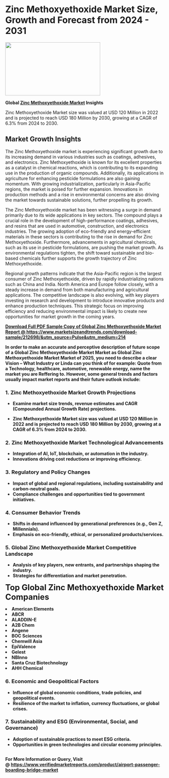 <H1>Zinc Methoxyethoxide Market Size, Growth and Forecast from 2024 - 2031</H1><img class="aligncenter size-medium wp-image-584254" src="https://thirdeyenews.in/wp-content/uploads/2024/09/Global-Market-Research-300x168.jpeg" alt="" width="300" height="168" /><p><strong>Global&nbsp;<a href="https://www.marketsizeandtrends.com/download-sample/212698/&amp;utm_source=Pulse&amp;utm_medium=214">Zinc Methoxyethoxide Market</a> Insights</strong></p><p>Zinc Methoxyethoxide Market size was valued at USD 120 Million in 2022 and is projected to reach USD 180 Million by 2030, growing at a CAGR of 6.3% from 2024 to 2030.</p><p><h2>Market Growth Insights</h2> <p>The Zinc Methoxyethoxide market is experiencing significant growth due to its increasing demand in various industries such as coatings, adhesives, and electronics. Zinc Methoxyethoxide is known for its excellent properties as a catalyst in chemical reactions, which is contributing to its expanding use in the production of organic compounds. Additionally, its applications in agriculture for enhancing pesticide formulations are also gaining momentum. With growing industrialization, particularly in Asia-Pacific regions, the market is poised for further expansion. Innovations in production methods and a rise in environmental concerns are also driving the market towards sustainable solutions, further propelling its growth.</p> <p><strong><a href="#"></a></strong></p> <p>The Zinc Methoxyethoxide market has been witnessing a surge in demand primarily due to its wide applications in key sectors. The compound plays a crucial role in the development of high-performance coatings, adhesives, and resins that are used in automotive, construction, and electronics industries. The growing adoption of eco-friendly and energy-efficient materials in these sectors is contributing to the rise in demand for Zinc Methoxyethoxide. Furthermore, advancements in agricultural chemicals, such as its use in pesticide formulations, are pushing the market growth. As environmental regulations tighten, the shift toward sustainable and bio-based chemicals further supports the growth trajectory of Zinc Methoxyethoxide.</p> <p>Regional growth patterns indicate that the Asia-Pacific region is the largest consumer of Zinc Methoxyethoxide, driven by rapidly industrializing nations such as China and India. North America and Europe follow closely, with a steady increase in demand from both manufacturing and agricultural applications. The competitive landscape is also evolving, with key players investing in research and development to introduce innovative products and enhance production techniques. This strategic focus on improving efficiency and reducing environmental impact is likely to create new opportunities for market growth in the coming years.</p> <p><strong><a href="#"></p><p><span class=""><strong>Download Full PDF Sample Copy of Global Zinc Methoxyethoxide Market Report</strong> @ <a href="https://www.marketsizeandtrends.com/download-sample/212698/&amp;utm_source=Pulse&amp;utm_medium=214" target="_blank">https://www.marketsizeandtrends.com/download-sample/212698/&amp;utm_source=Pulse&amp;utm_medium=214</a></span></p><p>In order to make an accurate and perceptive description of future scope of a Global&nbsp;Zinc Methoxyethoxide Market Market as Global&nbsp;Zinc Methoxyethoxide Market Market of 2025, you need to describe a clear Vision &ndash; What Industry or Linda can you think of for example: Quote from a Technology, healthcare, automotive, renewable energy, name the market you are Reffering to. However, some general trends and factors usually impact market reports and their future outlook include:</p><h3>1.&nbsp;<strong>Zinc Methoxyethoxide Market Growth Projections</strong></h3><ul><li>Examine market size trends, revenue estimates and CAGR (Compounded Annual Growth Rate) projections.</li><li><p>Zinc Methoxyethoxide Market size was valued at USD 120 Million in 2022 and is projected to reach USD 180 Million by 2030, growing at a CAGR of 6.3% from 2024 to 2030.</p></li></ul><h3>2.&nbsp;<strong>Zinc Methoxyethoxide Market Technological Advancements</strong></h3><ul><li>Integration of AI, IoT, blockchain, or automation in the industry.</li><li>Innovations driving cost reductions or improving efficiency.</li></ul><h3>3.&nbsp;<strong>Regulatory and Policy Changes</strong></h3><ul><li>Impact of global and regional regulations, including sustainability and carbon-neutral goals.</li><li>Compliance challenges and opportunities tied to government initiatives.</li></ul><h3>4.&nbsp;<strong>Consumer Behavior Trends</strong></h3><ul><li>Shifts in demand influenced by generational preferences (e.g., Gen Z, Millennials).</li><li>Emphasis on eco-friendly, ethical, or personalized products/services.</li></ul><h3>5.&nbsp;<strong>Global Zinc Methoxyethoxide Market Competitive Landscape</strong></h3><ul><li>Analysis of key players, new entrants, and partnerships shaping the industry.</li><li>Strategies for differentiation and market penetration.</li></ul><p data-pm-slice="1 1 []"><span style="color: inherit; font-family: inherit; font-size: 25px;">Top Global Zinc Methoxyethoxide Market Companies</span></p><div class="" data-test-id=""><p><li>American Elements</li><li> ABCR</li><li> ALADDIN-E</li><li> A2B Chem</li><li> Angene</li><li> BOC Sciences</li><li> Chemwill Asia</li><li> EpiValence</li><li> Gelest</li><li> NBInno</li><li> Santa Cruz Biotechnology</li><li> AHH Chemical</li></p></div><h3>6.&nbsp;<strong>Economic and Geopolitical Factors</strong></h3><ul><li>Influence of global economic conditions, trade policies, and geopolitical events.</li><li>Resilience of the market to inflation, currency fluctuations, or global crises.</li></ul><h3>7.&nbsp;<strong>Sustainability and ESG (Environmental, Social, and Governance)</strong></h3><ul><li>Adoption of sustainable practices to meet ESG criteria.</li><li>Opportunities in green technologies and circular economy principles.</li></ul><h2><strong style="font-size: 14px;">For More Information or Query, Visit @&nbsp;</strong><a style="background-color: #ffffff; font-size: 14px;" href="https://www.marketsizeandtrends.com/report/zinc-methoxyethoxide-market/" target="_blank">https://www.verifiedmarketreports.com/product/airport-passenger-boarding-bridge-market</a></h2>
